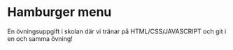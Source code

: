# Hamburger menu

En övningsuppgift i skolan där vi tränar på HTML/CSS/JAVASCRIPT
och git i en och samma övning! 

